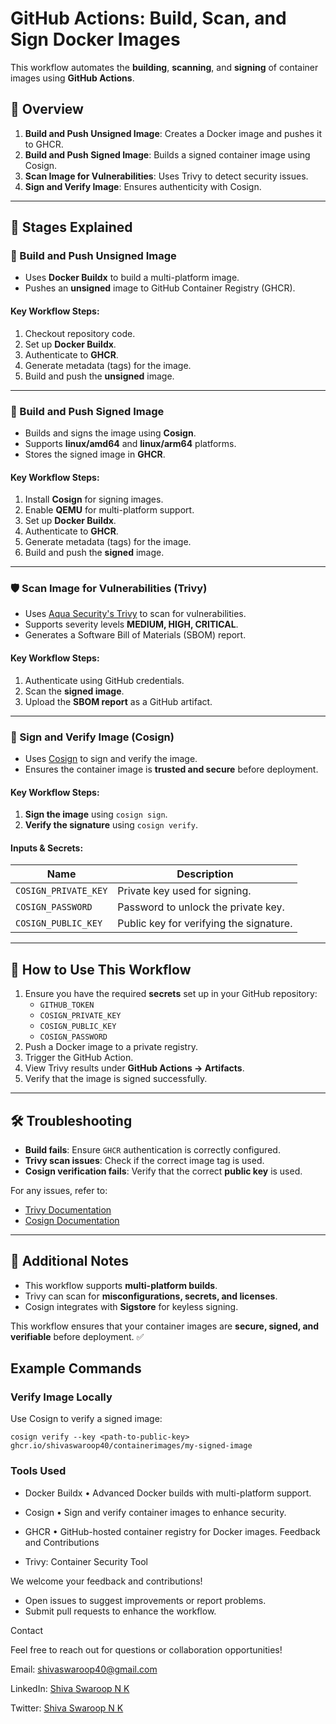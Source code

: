 # GitHub Actions: Build, Scan, and Sign Docker Images

This workflow automates the **building**, **scanning**, and **signing** of container images using **GitHub Actions**.

## 📌 Overview
1. **Build and Push Unsigned Image**: Creates a Docker image and pushes it to GHCR.
2. **Build and Push Signed Image**: Builds a signed container image using Cosign.
3. **Scan Image for Vulnerabilities**: Uses Trivy to detect security issues.
4. **Sign and Verify Image**: Ensures authenticity with Cosign.

---

## 🚀 Stages Explained

### 🔨 Build and Push Unsigned Image
- Uses **Docker Buildx** to build a multi-platform image.
- Pushes an **unsigned** image to GitHub Container Registry (GHCR).

#### **Key Workflow Steps:**
1. Checkout repository code.
2. Set up **Docker Buildx**.
3. Authenticate to **GHCR**.
4. Generate metadata (tags) for the image.
5. Build and push the **unsigned** image.

---

### 🔏 Build and Push Signed Image
- Builds and signs the image using **Cosign**.
- Supports **linux/amd64** and **linux/arm64** platforms.
- Stores the signed image in **GHCR**.

#### **Key Workflow Steps:**
1. Install **Cosign** for signing images.
2. Enable **QEMU** for multi-platform support.
3. Set up **Docker Buildx**.
4. Authenticate to **GHCR**.
5. Generate metadata (tags) for the image.
6. Build and push the **signed** image.

---

### 🛡️ Scan Image for Vulnerabilities (Trivy)
- Uses [Aqua Security's Trivy](https://github.com/aquasecurity/trivy) to scan for vulnerabilities.
- Supports severity levels **MEDIUM, HIGH, CRITICAL**.
- Generates a Software Bill of Materials (SBOM) report.

#### **Key Workflow Steps:**
1. Authenticate using GitHub credentials.
2. Scan the **signed image**.
3. Upload the **SBOM report** as a GitHub artifact.

---

### 🔐 Sign and Verify Image (Cosign)
- Uses [Cosign](https://github.com/sigstore/cosign) to sign and verify the image.
- Ensures the container image is **trusted and secure** before deployment.

#### **Key Workflow Steps:**
1. **Sign the image** using `cosign sign`.
2. **Verify the signature** using `cosign verify`.

#### **Inputs & Secrets:**
| Name                | Description                                   |
|---------------------|----------------------------------------------|
| `COSIGN_PRIVATE_KEY` | Private key used for signing.               |
| `COSIGN_PASSWORD`    | Password to unlock the private key.         |
| `COSIGN_PUBLIC_KEY`  | Public key for verifying the signature.     |

---

## 📌 How to Use This Workflow
1. Ensure you have the required **secrets** set up in your GitHub repository:
   - `GITHUB_TOKEN`
   - `COSIGN_PRIVATE_KEY`
   - `COSIGN_PUBLIC_KEY`
   - `COSIGN_PASSWORD`
2. Push a Docker image to a private registry.
3. Trigger the GitHub Action.
4. View Trivy results under **GitHub Actions → Artifacts**.
5. Verify that the image is signed successfully.

---

## 🛠️ Troubleshooting
- **Build fails**: Ensure `GHCR` authentication is correctly configured.
- **Trivy scan issues**: Check if the correct image tag is used.
- **Cosign verification fails**: Verify that the correct **public key** is used.

For any issues, refer to:
- [Trivy Documentation](https://aquasecurity.github.io/trivy/)
- [Cosign Documentation](https://docs.sigstore.dev/cosign/overview/)

---

## 📢 Additional Notes
- This workflow supports **multi-platform builds**.
- Trivy can scan for **misconfigurations, secrets, and licenses**.
- Cosign integrates with **Sigstore** for keyless signing.

This workflow ensures that your container images are **secure, signed, and verifiable** before deployment. ✅

## Example Commands
### Verify Image Locally

Use Cosign to verify a signed image:

    cosign verify --key <path-to-public-key> ghcr.io/shivaswaroop40/containerimages/my-signed-image 

### Tools Used

- Docker Buildx • Advanced Docker builds with multi-platform support.

- Cosign • Sign and verify container images to enhance security.

- GHCR • GitHub-hosted container registry for Docker images.
Feedback and Contributions

- Trivy: Container Security Tool

We welcome your feedback and contributions!

- Open issues to suggest improvements or report problems.
- Submit pull requests to enhance the workflow.

Contact

Feel free to reach out for questions or collaboration opportunities!

Email: shivaswaroop40@gmail.com

LinkedIn: [Shiva Swaroop N K](https://www.linkedin.com/in/shivaswaroop-nittoor-krishnamurthy-67551a14b/)

Twitter: [Shiva Swaroop N K](https://x.com/shivu_2412)
